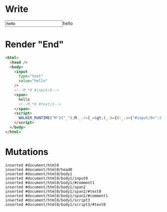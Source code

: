 # Write
  <input value=hello type=text><!--M_*0 #input/0--><span>hello<!--M_*0 #text/1--></span><script>WALKER_RUNTIME("M")("_");M._.r=[_=>(_.b={0:_.a={"#input/0=":2,value:"hello"}},_.a["#input/0;"]=_._["packages/translator-tags/src/__tests__/fixtures/controllable-input-value/template.marko_0/valueChange"](_.a),_.b),0,"packages/translator-tags/src/__tests__/fixtures/controllable-input-value/template.marko_0",0];M._.w()</script>


# Render "End"
```html
<html>
  <head />
  <body>
    <input
      type="text"
      value="hello"
    />
    <!--M_*0 #input/0-->
    <span>
      hello
      <!--M_*0 #text/1-->
    </span>
    <script>
      WALKER_RUNTIME("M")("_");M._.r=[_=&gt;(_.b={0:_.a={"#input/0=":2,value:"hello"}},_.a["#input/0;"]=_._["packages/translator-tags/src/__tests__/fixtures/controllable-input-value/template.marko_0/valueChange"](_.a),_.b),0,"packages/translator-tags/src/__tests__/fixtures/controllable-input-value/template.marko_0",0];M._.w()
    </script>
  </body>
</html>
```

# Mutations
```
inserted #document/html0
inserted #document/html0/head0
inserted #document/html0/body1
inserted #document/html0/body1/input0
inserted #document/html0/body1/#comment1
inserted #document/html0/body1/span2
inserted #document/html0/body1/span2/#text0
inserted #document/html0/body1/span2/#comment1
inserted #document/html0/body1/script3
inserted #document/html0/body1/script3/#text0
```